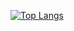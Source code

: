 [![Top Langs](https://github-readme-stats.vercel.app/api/top-langs/?username=satackey)](https://github.com/anuraghazra/github-readme-stats)

